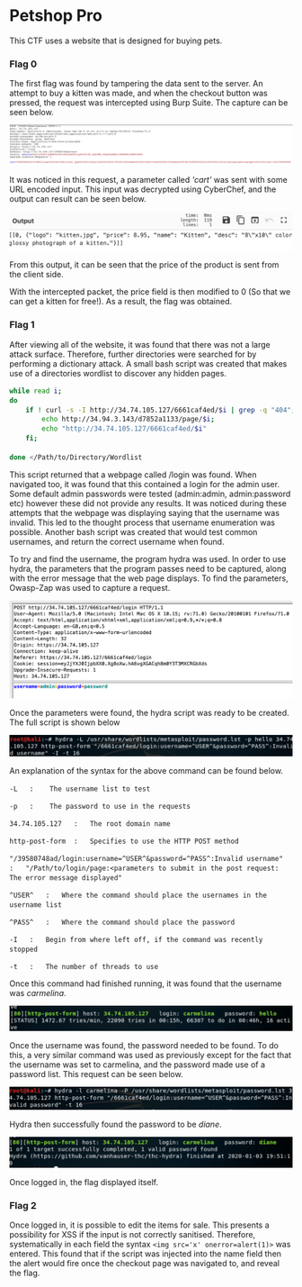# Petshop Pro

This CTF uses a website that is designed for buying pets.

### Flag 0

The first flag was found by tampering the data sent to the server. An attempt to buy a kitten was made, and when the checkout button was pressed, the request was intercepted using Burp Suite. The capture can be seen below.

!['The intercepted packet for the checkout request'](https://github.com/Av3rageJoe/CTFs/blob/master/HackerOneCTFs/Images/Screenshot%202020-01-02%20at%2022.42.33.png)

It was noticed in this request, a parameter called *'cart'*  was sent with some URL encoded input. This input was decrypted using CyberChef, and the output can result can be seen below.

!['Decoded cart parameter'](https://github.com/Av3rageJoe/CTFs/blob/master/HackerOneCTFs/Images/Screenshot%202020-01-02%20at%2022.46.07.png)

From this output, it can be seen that the price of the product is sent from the client side.

With the intercepted packet, the price field is then modified to 0 (So that we can get a kitten for free!). As a result, the flag was obtained.

### Flag 1

After viewing all of the website, it was found that there was not a large attack surface. Therefore, further directories were searched for by performing a dictionary attack. A small bash script was created that makes use of a directories wordlist to discover any hidden pages.

```bash
while read i;
do
	if ! curl -s -I http://34.74.105.127/6661caf4ed/$i | grep -q "404"; then
		echo http://34.94.3.143/d7852a1133/page/$i;
		echo "http://34.74.105.127/6661caf4ed/$i"
	fi;
	
done </Path/to/Directory/Wordlist
```

This script returned that a webpage called /login was found. When navigated too, it was found that this contained a login for the admin user. Some default admin passwords were tested (admin:admin, admin:password etc) however these did not provide any results. It was noticed during these attempts that the webpage was displaying saying that the username was invalid. This led to the thought process that username enumeration was possible. Another bash script was created that would test common usernames, and return the correct username when found.

To try and find the username, the program hydra was used. In order to use hydra, the parameters that the program passes need to be captured, along with the error message that the web page displays. To find the parameters, Owasp-Zap was used to capture a request.

!['Owasp-Zap /login request'](https://github.com/Av3rageJoe/CTFs/blob/master/HackerOneCTFs/Images/Screenshot%202020-01-03%20at%2012.58.11.png)

Once the parameters were found, the hydra script was ready to be created. The full script is shown below

!['hydra command'](https://github.com/Av3rageJoe/CTFs/blob/master/HackerOneCTFs/Images/Screenshot%202020-01-03%20at%2019.22.57.png)

An explanation of the syntax for the above command can be found below.

  `-L   :    The username list to test`
  
  `-p   :    The password to use in the requests`
  
  `34.74.105.127   :   The root domain name`
  
  `http-post-form  :   Specifies to use the HTTP POST method`
  
  `"/39580748ad/login:username=^USER^&password=^PASS^:Invalid username"  :   "/Path/to/login/page:<parameters to submit in the post request: The error message displayed"`
  
  `^USER^   :   Where the command should place the usernames in the username list`
  
  `^PASS^   :   Where the command should place the password`
  
  `-I   :   Begin from where left off, if the command was recently stopped`
  
  `-t   :   The number of threads to use`

Once this command had finished running, it was found that the username was *carmelina*.

!['hydra finding the username'](https://github.com/Av3rageJoe/CTFs/blob/master/HackerOneCTFs/Images/Screenshot%202020-01-03%20at%2019.38.22.png)

Once the username was found, the password needed to be found. To do this, a very similar command was used as previously except for the fact that the username was set to carmelina, and the password made use of a password list. This request can be seen below. 

!['hydra command to find the password'](https://github.com/Av3rageJoe/CTFs/blob/master/HackerOneCTFs/Images/Screenshot%202020-01-03%20at%2020.03.39.png)

Hydra then successfully found the password to be *diane*.

!['hydra finding the password'](https://github.com/Av3rageJoe/CTFs/blob/master/HackerOneCTFs/Images/Screenshot%202020-01-03%20at%2020.05.10.png)

Once logged in, the flag displayed itself.

### Flag 2

Once logged in, it is possible to edit the items for sale. This presents a possibility for XSS if the input is not correctly sanitised. Therefore, systematically in each field the syntax `<img src='x' onerror=alert(1)>` was entered. This found that  if the script was injected into the name field then the alert would fire once the checkout page was navigated to, and reveal the flag.

